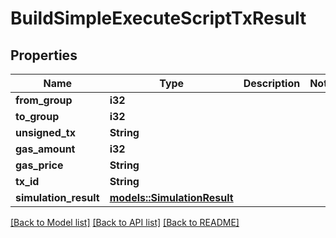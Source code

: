 # BuildSimpleExecuteScriptTxResult

## Properties

Name | Type | Description | Notes
------------ | ------------- | ------------- | -------------
**from_group** | **i32** |  | 
**to_group** | **i32** |  | 
**unsigned_tx** | **String** |  | 
**gas_amount** | **i32** |  | 
**gas_price** | **String** |  | 
**tx_id** | **String** |  | 
**simulation_result** | [**models::SimulationResult**](SimulationResult.md) |  | 

[[Back to Model list]](../README.md#documentation-for-models) [[Back to API list]](../README.md#documentation-for-api-endpoints) [[Back to README]](../README.md)



